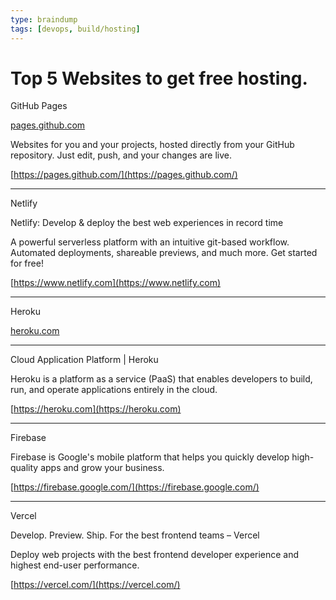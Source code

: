 ```yaml
---
type: braindump
tags: [devops, build/hosting]
---
```



# Top 5 Websites to get free hosting.

GitHub Pages

[pages.github.com](http://pages.github.com)

Websites for you and your projects, hosted directly from your GitHub repository. Just edit, push, and your changes are live.

[https://pages.github.com/](https://pages.github.com/)

----

Netlify

Netlify: Develop & deploy the best web experiences in record time

A powerful serverless platform with an intuitive git-based workflow. Automated deployments, shareable previews, and much more. Get started for free!

[https://www.netlify.com](https://www.netlify.com)

----

Heroku

[heroku.com](http://heroku.com)

----

Cloud Application Platform | Heroku

Heroku is a platform as a service (PaaS) that enables developers to build, run, and operate applications entirely in the cloud.

[https://heroku.com](https://heroku.com)

----

Firebase

Firebase is Google's mobile platform that helps you quickly develop high-quality apps and grow your business.

[https://firebase.google.com/](https://firebase.google.com/)

----

Vercel

Develop. Preview. Ship. For the best frontend teams – Vercel

Deploy web projects with the best frontend developer experience and highest end-user performance.

[https://vercel.com/](https://vercel.com/)